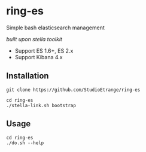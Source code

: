 # ring-es
Simple bash elasticsearch management

_built upon stella toolkit_


* Support ES 1.6+, ES 2.x
* Support Kibana 4.x

## Installation

	git clone https://github.com/StudioEtrange/ring-es

	cd ring-es
	./stella-link.sh bootstrap

## Usage

	cd ring-es
	./do.sh --help

